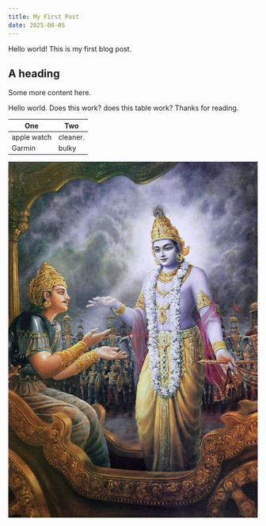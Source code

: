 ```yaml
---
title: My First Post
date: 2025-08-05
---
```


Hello world! This is my first blog post.

## A heading

Some more content here.

Hello world. Does this work?
does this table work? Thanks for reading.

| One           | Two                    |
| ------------- | ---------------------- |
| apple watch   | cleaner. <br>          |
| Garmin        | bulky                  |

![Test](/assets/images/krishna.jpg)